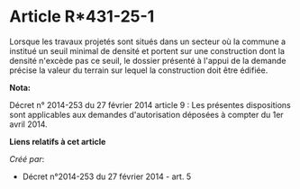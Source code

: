 # Article R*431-25-1

Lorsque les travaux projetés sont situés dans un secteur où la commune a institué un seuil minimal de densité et portent sur
une construction dont la densité n'excède pas ce seuil, le dossier présenté à l'appui de la demande précise la valeur du
terrain sur lequel la construction doit être édifiée.

**Nota:**

Décret n° 2014-253 du 27 février 2014 article 9 : Les présentes dispositions sont applicables aux demandes d'autorisation
déposées à compter du 1er avril 2014.

**Liens relatifs à cet article**

_Créé par_:

  - Décret n°2014-253 du 27 février 2014 - art. 5
